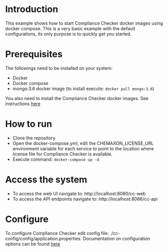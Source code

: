 # Introduction
This example shows how to start Compliance Checker docker images using docker compose. This is a very basic example with the default configurations, its only purpose is to quickly get you started.

# Prerequisites
The followings need to be installed on your system:
- Docker
- Docker compose
- mongo:3.6 docker image (to install execute: `docker pull mongo:3.6`)

You also need to install the Compliance Checker docker images. See instructions [here](https://chemaxon.com/products/compliance-checker/download)

# How to run
- Clone the repository
- Open the docker-compose.yml, edit the CHEMAXON_LICENSE_URL environment variable for each service to point to the location where license file for Compliance Checker is available.
- Execute command: `docker-compose up -d`

# Access the system
- To access the web UI navigate to: http://localhost:8080/cc-web
- To access the API endpoints navigate to: http://localhost:8066/cc-api

# Configure
To configure Compliance Checker edit config file: ./cc-config/config/application.properties. Documentation on configuration options can be found [here](https://docs.chemaxon.com/Configuring_Compliance_Checker.html)